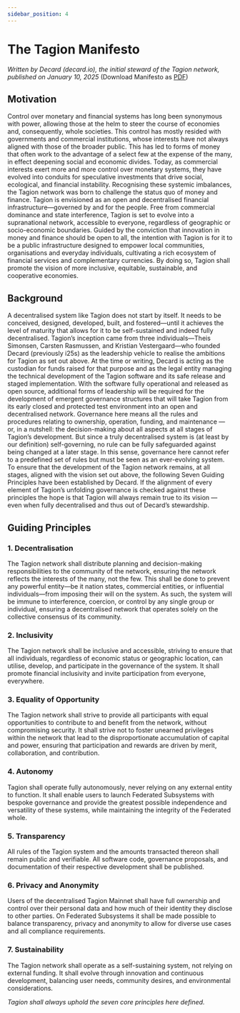 ```yaml
---
sidebar_position: 4
---
```


# The Tagion Manifesto


_Written by Decard (decard.io), the initial steward of the Tagion network, published on January 10, 2025_ (Download Manifesto as [PDF](https://www.tagion.org/resources/tagion-manifesto.pdf))



## Motivation
Control over monetary and financial systems has long been synonymous
with power, allowing those at the helm to steer the course of economies
and, consequently, whole societies. This control has mostly resided with
governments and commercial institutions, whose interests have not always
aligned with those of the broader public. This has led to forms of money
that often work to the advantage of a select few at the expense of the many,
in effect deepening social and economic divides. Today, as commercial
interests exert more and more control over monetary systems, they have
evolved into conduits for speculative investments that drive social,
ecological, and financial instability.
Recognising these systemic imbalances, the Tagion network was born to
challenge the status quo of money and finance. Tagion is envisioned as an
open and decentralised financial infrastructure—governed by and for the
people. Free from commercial dominance and state interference, Tagion is
set to evolve into a supranational network, accessible to everyone,
regardless of geographic or socio-economic boundaries.
Guided by the conviction that innovation in money and finance should be
open to all, the intention with Tagion is for it to be a public infrastructure
designed to empower local communities, organisations and everyday
individuals, cultivating a rich ecosystem of financial services and
complementary currencies. By doing so, Tagion shall promote the vision of
more inclusive, equitable, sustainable, and cooperative economies.


## Background
A decentralised system like Tagion does not start by itself. It needs to be
conceived, designed, developed, built, and fostered—until it achieves the
level of maturity that allows for it to be self-sustained and indeed fully
decentralised. Tagion’s inception came from three individuals—Theis
Simonsen, Carsten Rasmussen, and Kristian Vestergaard—who founded
Decard (previously i25s) as the leadership vehicle to realise the ambitions
for Tagion as set out above.
At the time or writing, Decard is acting as the custodian for funds raised
for that purpose and as the legal entity managing the technical development
of the Tagion software and its safe release and staged implementation.
With the software fully operational and released as open source, additional
forms of leadership will be required for the development of emergent
governance structures that will take Tagion from its early closed and
protected test environment into an open and decentralised network.
Governance here means all the rules and procedures relating to ownership,
operation, funding, and maintenance — or, in a nutshell: the
decision-making about all aspects at all stages of Tagion’s development.
But since a truly decentralised system is (at least by our definition)
self-governing, no rule can be fully safeguarded against being changed at a
later stage. In this sense, governance here cannot refer to a predefined set
of rules but must be seen as an ever-evolving system.
To ensure that the development of the Tagion network remains, at all
stages, aligned with the vision set out above, the following Seven Guiding
Principles have been established by Decard. If the alignment of every
element of Tagion’s unfolding governance is checked against these principles
the hope is that Tagion will always remain true to its vision — even when
fully decentralised and thus out of Decard’s stewardship.


## Guiding Principles

### 1. Decentralisation
The Tagion network shall distribute planning and
decision-making responsibilities to the community of the
network, ensuring the network reflects the interests of the many,
not the few. This shall be done to prevent any powerful
entity—be it nation states, commercial entities, or influential
individuals—from imposing their will on the system. As such,
the system will be immune to interference, coercion, or control by
any single group or individual, ensuring a decentralised network
that operates solely on the collective consensus of its community.

### 2. Inclusivity
The Tagion network shall be inclusive and accessible, striving to
ensure that all individuals, regardless of economic status or
geographic location, can utilise, develop, and participate in the
governance of the system. It shall promote financial inclusivity
and invite participation from everyone, everywhere.

### 3. Equality of Opportunity
The Tagion network shall strive to provide all participants with
equal opportunities to contribute to and benefit from the
network, without compromising security. It shall strive not to
foster unearned privileges within the network that lead to the
disproportionate accumulation of capital and power, ensuring
that participation and rewards are driven by merit,
collaboration, and contribution.

### 4. Autonomy
Tagion shall operate fully autonomously, never relying on any
external entity to function. It shall enable users to launch
Federated Subsystems with bespoke governance and provide the
greatest possible independence and versatility of these systems,
while maintaining the integrity of the Federated whole.

### 5. Transparency
All rules of the Tagion system and the amounts transacted
thereon shall remain public and verifiable. All software code,
governance proposals, and documentation of their respective
development shall be published.

### 6. Privacy and Anonymity
Users of the decentralised Tagion Mainnet shall have full
ownership and control over their personal data and how much of
their identity they disclose to other parties. On Federated
Subsystems it shall be made possible to balance transparency,
privacy and anonymity to allow for diverse use cases and all
compliance requirements.

### 7. Sustainability
The Tagion network shall operate as a self-sustaining system, not
relying on external funding. It shall evolve through innovation
and continuous development, balancing user needs, community
desires, and environmental considerations.




_Tagion shall always uphold the seven core principles here defined._


